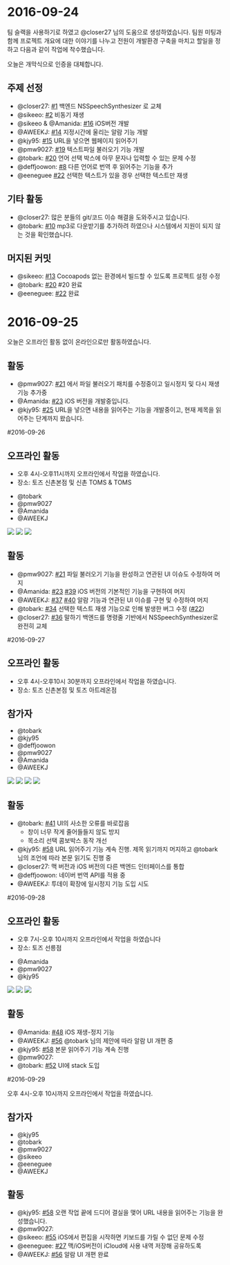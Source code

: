 # 2016-09-24

팀 슬랙을 사용하기로 하였고 @closer27 님의 도움으로 생성하였습니다.
팀원 미팅과 함께 프로젝트 개요에 대한 이야기를 나누고
전원이 개발환경 구축을 마치고
할일을 정하고 다음과 같이 작업에 착수했습니다.

오늘은 개막식으로 인증을 대체합니다.

## 주제 선정

* @closer27: [#1](https://github.com/youknowone/Say/issues/1) 백엔드 NSSpeechSynthesizer 로 교체
* @sikeeo: [#2](https://github.com/youknowone/Say/issues/2) 비동기 재생
* @sikeeo & @Amanida: [#16](https://github.com/youknowone/Say/issues/16) iOS버전 개발
* @AWEEKJ: [#14](https://github.com/youknowone/Say/issues/14) 지정시간에 울리는 알람 기능 개발
* @kjy95: [#15](https://github.com/youknowone/Say/issues/15) URL을 넣으면 웹페이지 읽어주기
* @pmw9027: [#19](https://github.com/youknowone/Say/issues/19) 텍스트파일 불러오기 기능 개발
* @tobark: [#20](https://github.com/youknowone/Say/pull/20) 언어 선택 박스에 아무 문자나 입력할 수 있는 문제 수정
* @deffjoowon: [#8](https://github.com/youknowone/Say/issues/8) 다른 언어로 번역 후 읽어주는 기능을 추가
* @eeneguee [#22](https://github.com/youknowone/Say/issues/22) 선택한 텍스트가 있을 경우 선택한 텍스트만 재생

## 기타 활동

* @closer27: 많은 분들의 git/코드 이슈 해결을 도와주시고 있습니다.
* @tobark: [#10](https://github.com/youknowone/Say/issues/10) mp3로 다운받기를 추가하려 하였으나 시스템에서 지원이 되지 않는 것을 확인했습니다.

## 머지된 커밋
* @sikeeo: [#13](https://github.com/youknowone/Say/pull/13) Cocoapods 없는 환경에서 빌드할 수 있도록 프로젝트 설정 수정
* @tobark: [#20](https://github.com/youknowone/Say/pull/20) #20 완료
* @eeneguee: [#22](https://github.com/youknowone/Say/issues/22) 완료


# 2016-09-25

오늘은 오프라인 활동 없이 온라인으로만 활동하였습니다.

## 활동

* @pmw9027: [#21](https://github.com/youknowone/Say/pull/21) 에서 파일 불러오기 패치를 수정중이고 일시정지 및 다시 재생 기능 추가중
* @Amanida: [#23](https://github.com/youknowone/Say/pull/23) iOS 버전을 개발중입니다.
* @kjy95: [#25](https://github.com/youknowone/Say/pull/25) URL을 넣으면 내용을 읽어주는 기능을 개발중이고, 현재 제목을 읽어주는 단계까지 왔습니다.


#2016-09-26

## 오프라인 활동
- 오후 4시-오후11시까지 오프라인에서 작업을 하였습니다.
- 장소: 토즈 신촌본점 및 신촌 TOMS & TOMS

* @tobark
* @pmw9027
* @Amanida
* @AWEEKJ

![](20160926_1.jpg)
![](20160926_2.jpg)
![](20160926_3.jpg)

## 활동
* @pmw9027: [#21](https://github.com/youknowone/Say/pull/21) 파일 불러오기 기능을 완성하고 연관된 UI 이슈도 수정하여 머지
* @Amanida: [#23](https://github.com/youknowone/Say/pull/23) [#39](https://github.com/youknowone/Say/pull/39) iOS 버전의 기본적인 기능을 구현하여 머지
* @AWEEKJ: [#37](https://github.com/youknowone/Say/pull/37) [#40](https://github.com/youknowone/Say/pull/40) 알람 기능과 연관된 UI 이슈를 구현 및 수정하여 머지
* @tobark: [#34](https://github.com/youknowone/Say/pull/34) 선택한 텍스트 재생 기능으로 인해 발생한 버그 수정 ([#22](https://github.com/youknowone/Say/pull/22))
* @closer27: [#36](https://github.com/youknowone/Say/pull/36) 말하기 백엔드를 명령줄 기반에서 NSSpeechSynthesizer로 완전히 교체


#2016-09-27

## 오프라인 활동
- 오후 4시-오후10시 30분까지 오프라인에서 작업을 하였습니다.
- 장소: 토즈 신촌본점 및 토즈 아트레온점

## 참가자
* @tobark
* @kjy95
* @deffjoowon
* @pmw9027
* @Amanida
* @AWEEKJ

![](20160927_1.jpg)
![](20160927_2.jpg)
![](20160927_3.jpg)
![](20160927_4.jpg)

## 활동
* @tobark: [#41](https://github.com/youknowone/Say/pull/41) UI의 사소한 오류를 바로잡음
  * 창이 너무 작게 줄어들들지 않도 방지
  * 목소리 선택 콤보박스 동작 개선
* @kjy95: [#58](https://github.com/youknowone/Say/pull/58) URL 읽어주기 기능 계속 진행. 제목 읽기까지 머지하고 @tobark 님의 조언에 따라 본문 읽기도 진행 중
* @closer27: 맥 버전과 iOS 버전의 다른 백엔드 인터페이스를 통합
* @deffjoowon: 네이버 번역 API를 적용 중
* @AWEEKJ: 투데이 확장에 일시정지 기능 도입 시도


#2016-09-28

## 오프라인 활동
- 오후 7시-오후 10시까지 오프라인에서 작업을 하였습니다
- 장소: 토즈 선릉점

* @Amanida
* @pmw9027
* @kjy95

![](20160928_1.jpg)
![](20160928_2.jpg)
![](20160928_3.jpg)

## 활동
* @Amanida: [#48](https://github.com/youknowone/Say/pull/48) iOS 재생-정지 기능
* @AWEEKJ: [#56](https://github.com/youknowone/Say/pull/56) @tobark 님의 제안에 따라 알람 UI 개편 중
* @kjy95: [#58](https://github.com/youknowone/Say/pull/58) 본문 읽어주기 기능 계속 진행
* @pmw9027:
* @tobark: [#52](https://github.com/youknowone/Say/pull/52) UI에 stack 도입

#2016-09-29

오후 4시-오후 10시까지 오프라인에서 작업을 하였습니다.

## 참가자
* @kjy95
* @tobark
* @pmw9027
* @sikeeo
* @eeneguee
* @AWEEKJ

## 활동
* @kjy95: [#58](https://github.com/youknowone/Say/pull/58) 오랜 작업 끝에 드디어 결실을 맺어 URL 내용을 읽어주는 기능을 완성했습니다.
* @pmw9027:
* @sikeeo: [#55](https://github.com/youknowone/Say/pull/55) iOS에서 편집을 시작하면 키보드를 가릴 수 없던 문제 수정
* @eeneguee: [#27](https://github.com/youknowone/Say/issues/27) 맥/iOS버전이 iCloud에 사용 내역 저장해 공유하도록
* @AWEEKJ: [#56](https://github.com/youknowone/Say/pull/56) 알람 UI 개편 완료
